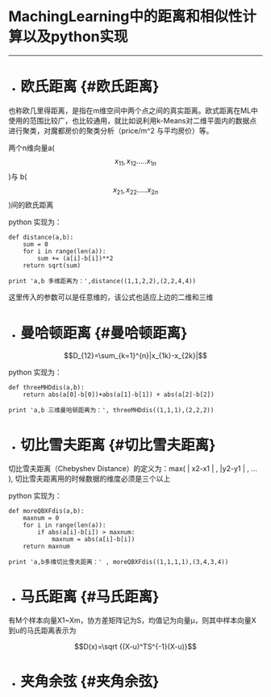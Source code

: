 # MachingLearning中的距离和相似性计算以及python实现

---

* # 欧氏距离 {#欧氏距离}

也称欧几里得距离，是指在m维空间中两个点之间的真实距离。欧式距离在ML中使用的范围比较广，也比较通用，就比如说利用k-Means对二维平面内的数据点进行聚类，对魔都房价的聚类分析（price/m^2 与平均房价）等。

两个n维向量a\($$x_{11},x_{12}.....x_{1n}$$\)与 b\($$x_{21},x_{22}.....x_{2n}$$\)间的欧氏距离

python 实现为：

```
def distance(a,b):
    sum = 0
    for i in range(len(a)):
        sum += (a[i]-b[i])**2
    return sqrt(sum)

print 'a,b 多维距离为：',distance((1,1,2,2),(2,2,4,4))
```

这里传入的参数可以是任意维的，该公式也适应上边的二维和三维

* # 曼哈顿距离 {#曼哈顿距离}

$$D_{12}=\sum_{k=1}^{n}|x_{1k}-x_{2k}|$$

python 实现为：

```
def threeMHDdis(a,b):
    return abs(a[0]-b[0])+abs(a[1]-b[1]) + abs(a[2]-b[2])

print 'a,b 三维曼哈顿距离为：', threeMHDdis((1,1,1),(2,2,2))
```

* # 切比雪夫距离 {#切比雪夫距离}

切比雪夫距离（Chebyshev Distance）的定义为：max\( \| x2-x1 \| , \|y2-y1 \| , … \), 切比雪夫距离用的时候数据的维度必须是三个以上

python 实现为：

```
def moreQBXFdis(a,b):
    maxnum = 0
    for i in range(len(a)):
        if abs(a[i]-b[i]) > maxnum:
            maxnum = abs(a[i]-b[i])
    return maxnum

print 'a,b多维切比雪夫距离：' , moreQBXFdis((1,1,1,1),(3,4,3,4))
```

* # 马氏距离 {#马氏距离}

有M个样本向量X1~Xm，协方差矩阵记为S，均值记为向量μ，则其中样本向量X到u的马氏距离表示为

$$D(x)=\sqrt {(X-u)^TS^{-1}(X-u)}$$



* # 夹角余弦 {#夹角余弦}















